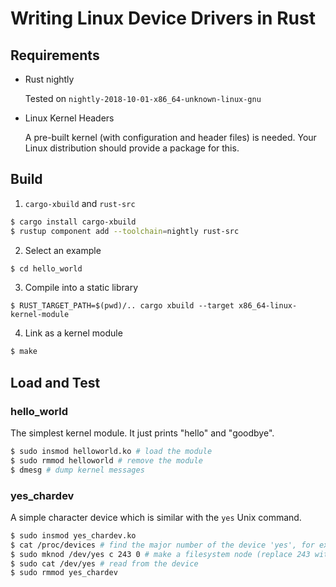 # Writing Linux Device Drivers in Rust

## Requirements

* Rust nightly

    Tested on `nightly-2018-10-01-x86_64-unknown-linux-gnu`

* Linux Kernel Headers

    A pre-built kernel (with configuration and header files) is needed. Your Linux distribution should provide a package for this.

## Build

1. `cargo-xbuild` and `rust-src`
```bash
$ cargo install cargo-xbuild
$ rustup component add --toolchain=nightly rust-src
```
2. Select an example
```bash
$ cd hello_world
```
3. Compile into a static library
```
$ RUST_TARGET_PATH=$(pwd)/.. cargo xbuild --target x86_64-linux-kernel-module
```
4. Link as a kernel module
```bash
$ make
```

## Load and Test

### hello_world
The simplest kernel module. It just prints "hello" and "goodbye".
```bash
$ sudo insmod helloworld.ko # load the module
$ sudo rmmod helloworld # remove the module
$ dmesg # dump kernel messages
```

### yes_chardev
A simple character device which is similar with the `yes` Unix command.
```bash
$ sudo insmod yes_chardev.ko
$ cat /proc/devices # find the major number of the device 'yes', for example, 243
$ sudo mknod /dev/yes c 243 0 # make a filesystem node (replace 243 with your own major number)
$ sudo cat /dev/yes # read from the device
$ sudo rmmod yes_chardev
```
